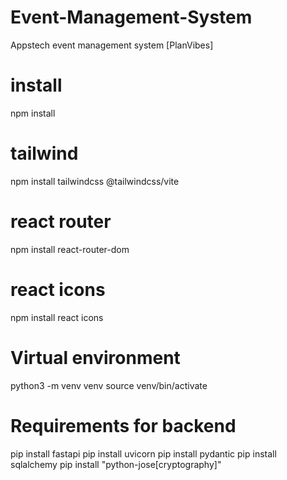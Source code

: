 # Event-Management-System
Appstech event management system [PlanVibes]

# install
npm install

# tailwind
npm install tailwindcss @tailwindcss/vite

# react router
npm install react-router-dom

# react icons
npm install react icons

# Virtual environment
python3 -m venv venv 
source venv/bin/activate

# Requirements for backend
pip install fastapi
pip install uvicorn
pip install pydantic
pip install sqlalchemy
pip install "python-jose[cryptography]"

